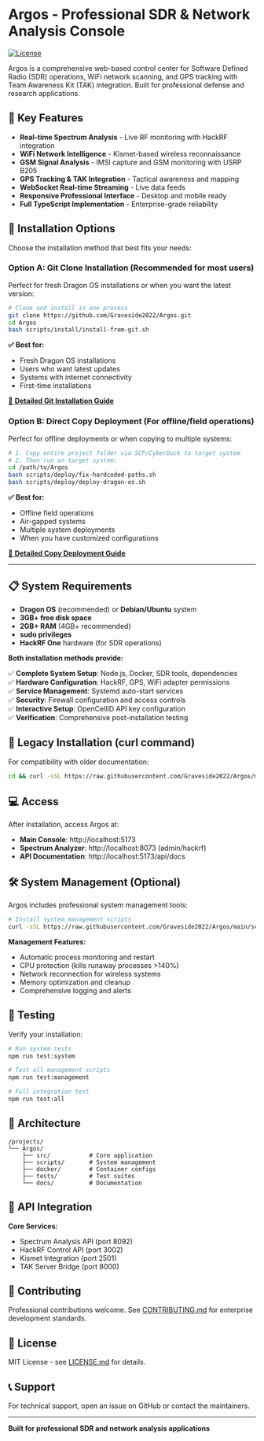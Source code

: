 # Argos - Professional SDR & Network Analysis Console

[![License](https://img.shields.io/badge/license-MIT-blue.svg)](LICENSE.md)

Argos is a comprehensive web-based control center for Software Defined Radio (SDR) operations, WiFi network scanning, and GPS tracking with Team Awareness Kit (TAK) integration. Built for professional defense and research applications.

## 🚀 Key Features

- **Real-time Spectrum Analysis** - Live RF monitoring with HackRF integration
- **WiFi Network Intelligence** - Kismet-based wireless reconnaissance
- **GSM Signal Analysis** - IMSI capture and GSM monitoring with USRP B205
- **GPS Tracking & TAK Integration** - Tactical awareness and mapping
- **WebSocket Real-time Streaming** - Live data feeds
- **Responsive Professional Interface** - Desktop and mobile ready
- **Full TypeScript Implementation** - Enterprise-grade reliability

## 🚀 Installation Options

Choose the installation method that best fits your needs:

### **Option A: Git Clone Installation** (Recommended for most users)

Perfect for fresh Dragon OS installations or when you want the latest version:

```bash
# Clone and install in one process
git clone https://github.com/Graveside2022/Argos.git
cd Argos
bash scripts/install/install-from-git.sh
```

**✅ Best for:**

- Fresh Dragon OS installations
- Users who want latest updates
- Systems with internet connectivity
- First-time installations

[📖 **Detailed Git Installation Guide**](docs/guides/README-GIT-INSTALLATION.md)

### **Option B: Direct Copy Deployment** (For offline/field operations)

Perfect for offline deployments or when copying to multiple systems:

```bash
# 1. Copy entire project folder via SCP/CyberDuck to target system
# 2. Then run on target system:
cd /path/to/Argos
bash scripts/deploy/fix-hardcoded-paths.sh
bash scripts/deploy/deploy-dragon-os.sh
```

**✅ Best for:**

- Offline field operations
- Air-gapped systems
- Multiple system deployments
- When you have customized configurations

[📖 **Detailed Copy Deployment Guide**](docs/guides/README-DRAGON-OS-DEPLOYMENT.md)

---

## 📋 System Requirements

- **Dragon OS** (recommended) or **Debian/Ubuntu** system
- **3GB+ free disk space**
- **2GB+ RAM** (4GB+ recommended)
- **sudo privileges**
- **HackRF One** hardware (for SDR operations)

**Both installation methods provide:**

✅ **Complete System Setup**: Node.js, Docker, SDR tools, dependencies  
✅ **Hardware Configuration**: HackRF, GPS, WiFi adapter permissions  
✅ **Service Management**: Systemd auto-start services  
✅ **Security**: Firewall configuration and access controls  
✅ **Interactive Setup**: OpenCellID API key configuration  
✅ **Verification**: Comprehensive post-installation testing

## 🔧 Legacy Installation (curl command)

For compatibility with older documentation:

```bash
cd && curl -sSL https://raw.githubusercontent.com/Graveside2022/Argos/main/quick-install.sh | bash
```

## 💻 Access

After installation, access Argos at:

- **Main Console**: http://localhost:5173
- **Spectrum Analyzer**: http://localhost:8073 (admin/hackrf)
- **API Documentation**: http://localhost:5173/api/docs

## 🛠️ System Management (Optional)

Argos includes professional system management tools:

```bash
# Install system management scripts
curl -sSL https://raw.githubusercontent.com/Graveside2022/Argos/main/scripts/install-management.sh | bash
```

**Management Features:**

- Automatic process monitoring and restart
- CPU protection (kills runaway processes >140%)
- Network reconnection for wireless systems
- Memory optimization and cleanup
- Comprehensive logging and alerts

## 🧪 Testing

Verify your installation:

```bash
# Run system tests
npm run test:system

# Test all management scripts
npm run test:management

# Full integration test
npm run test:all
```

## 📁 Architecture

```
/projects/
└── Argos/
    ├── src/           # Core application
    ├── scripts/       # System management
    ├── docker/        # Container configs
    ├── tests/         # Test suites
    └── docs/          # Documentation
```

## 🔌 API Integration

**Core Services:**

- Spectrum Analysis API (port 8092)
- HackRF Control API (port 3002)
- Kismet Integration (port 2501)
- TAK Server Bridge (port 8000)

## 🤝 Contributing

Professional contributions welcome. See [CONTRIBUTING.md](docs/project/CONTRIBUTING.md) for enterprise development standards.

## 📄 License

MIT License - see [LICENSE.md](docs/project/LICENSE.md) for details.

## 📞 Support

For technical support, open an issue on GitHub or contact the maintainers.

---

**Built for professional SDR and network analysis applications**
